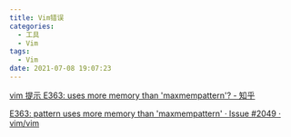 ```yaml
---
title: Vim错误
categories:
  - 工具
  - Vim
tags:
  - Vim
date: 2021-07-08 19:07:23
---
```


[vim 提示 E363: uses more memory than 'maxmempattern'? - 知乎](https://www.zhihu.com/question/60367881?sort=created)


[E363: pattern uses more memory than 'maxmempattern' · Issue #2049 · vim/vim](https://github.com/vim/vim/issues/2049)


